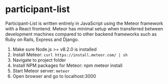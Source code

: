 # participant-list

Participant-List is written entirely in JavaScript using the Meteor framework with a React frontend. Meteor has minimal setup when transferred between development machines compared to other backend frameworks such as Ruby on Rails, Express and Django.

1. Make sure Node.js >= v8.2.0 is installed
2. Install Meteor: `curl https://install.meteor.com/ | sh`
3. Navigate to project folder
4. Install NPM packages for Meteor: npm meteor install
5. Start Meteor server: `meteor`
6. Open browser and go to localhost:3000

